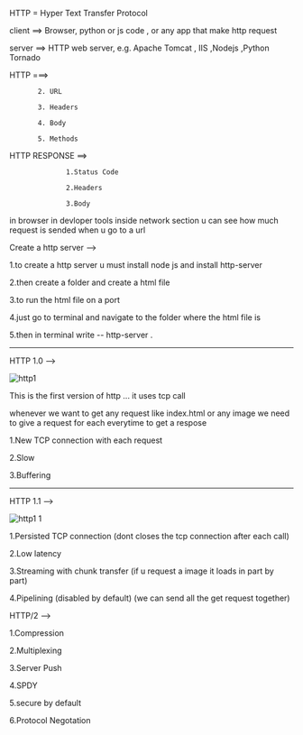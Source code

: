 HTTP = Hyper Text Transfer Protocol

client ==> Browser, python or js code , or any app that make http request

server ==> HTTP web server, e.g. Apache Tomcat , IIS ,Nodejs ,Python Tornado 

HTTP  ===> 

           2. URL
           
           3. Headers
           
           4. Body

           5. Methods

HTTP RESPONSE ==> 

                  1.Status Code 
                  
                  2.Headers
                  
                  3.Body

in browser in devloper tools inside network section u can see how much request is sended when u go to a url

Create a http server -->

1.to create a http server u must install node js and install http-server

2.then create a folder and create a html file

3.to run the html file on a port 

4.just go to terminal and navigate to the folder where the html file is

5.then in terminal write -- http-server .

----------------------------------------------------------------------------------------------------

HTTP 1.0 -->

   ![http1](https://github.com/user-attachments/assets/abeed719-2249-4a72-9300-64e6cfabf9b7)

   This is the first version of http ... it uses tcp call

   whenever we want to get any request like index.html or any image we need to give a request for each everytime to get a respose

   1.New TCP connection with each request

   2.Slow

   3.Buffering

----------------------------------------------------------------------------------------------------

HTTP 1.1 -->

   ![http1 1](https://github.com/user-attachments/assets/ec2e4e3a-b3e6-47f2-9b92-b4009e6e4456)

   1.Persisted TCP connection (dont closes the tcp connection after each call)

   2.Low latency

   3.Streaming with chunk transfer (if u request a image it loads in part by part)

   4.Pipelining (disabled by default) (we can send all the get request together)


HTTP/2 -->


   1.Compression

   2.Multiplexing

   3.Server Push

   4.SPDY

   5.secure by default

   6.Protocol Negotation

  